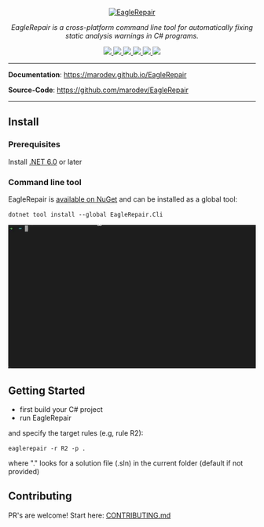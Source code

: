 <p align="center">
  <a href="https://github.com/marodev/EagleRepair"><img src="https://marodev.github.io/EagleRepair/img/eaglerepair-logo.png" alt="EagleRepair" width="400" ></a>
</p>

<p align="center">
    <em>EagleRepair is a cross-platform command line tool for automatically fixing static analysis warnings in C# programs.</em>
</p>

<p align="center">
    <a href="https://github.com/marodev/EagleRepair/actions/workflows/ci.yml">
      <img src="https://github.com/marodev/EagleRepair/actions/workflows/ci.yml/badge.svg" />
    </a>
    <a href="https://codecov.io/gh/marodev/EagleRepair">
      <img src="https://codecov.io/gh/marodev/EagleRepair/branch/main/graph/badge.svg?token=DPOM31AXDV"/>
    </a>
    <a href="https://www.nuget.org/packages/EagleRepair.Cli">
     <img src="https://img.shields.io/nuget/v/EagleRepair.Cli" />
    </a>
    <a href="https://github.com/marodev/EagleRepair/actions/workflows/codeql-analysis.yml">
       <img src="https://github.com/marodev/EagleRepair/actions/workflows/codeql-analysis.yml/badge.svg" />
    </a>
    <a href="https://github.com/marodev/EagleRepair/blob/main/.github/dependabot.yml">
       <img src="https://img.shields.io/badge/Debandabot-enabled-informational.svg" />
    </a>
    <a href="https://github.com/marodev/EagleRepair/blob/main/LICENSE">
      <img src="https://img.shields.io/badge/license-MIT-informational.svg" />
    </a>
</p>

---

**Documentation**: <a href="https://marodev.github.io/EagleRepair" target="_blank">https://marodev.github.io/EagleRepair</a>

**Source-Code**: <a href="https://github.com/marodev/EagleRepair" target="_blank">https://github.com/marodev/EagleRepair</a>

---

## Install

### Prerequisites
Install [.NET 6.0](https://dotnet.microsoft.com/en-us/download/dotnet/6.0) or later

### Command line tool
EagleRepair is [available on NuGet](https://www.nuget.org/packages/EagleRepair.Cli) and can be installed as a global tool:
```
dotnet tool install --global EagleRepair.Cli
```

![Install Gif](docs/img/eagle-repair-install-video.gif) 

## Getting Started
- first build your C# project
- run EagleRepair

and specify the target rules (e.g, rule R2):
```
eaglerepair -r R2 -p .
```
where "." looks for a solution file (.sln) in the current folder (default if not provided)

## Contributing

PR's are welcome!
Start here: [CONTRIBUTING.md](CONTRIBUTING.md)

